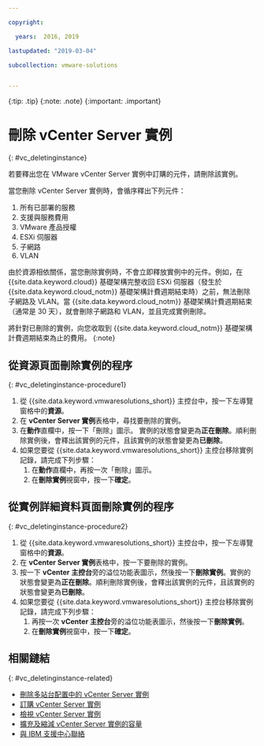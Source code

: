 ```yaml
---

copyright:

  years:  2016, 2019

lastupdated: "2019-03-04"

subcollection: vmware-solutions


---
```


{:tip: .tip}
{:note: .note}
{:important: .important}

# 刪除 vCenter Server 實例
{: #vc_deletinginstance}

若要釋出您在 VMware vCenter Server 實例中訂購的元件，請刪除該實例。

當您刪除 vCenter Server 實例時，會循序釋出下列元件：
1. 所有已部署的服務
2. 支援與服務費用
3. VMware 產品授權
4. ESXi 伺服器
5. 子網路
6. VLAN

由於資源相依關係，當您刪除實例時，不會立即釋放實例中的元件。例如，在 {{site.data.keyword.cloud}} 基礎架構完整收回 ESXi 伺服器（發生於 {{site.data.keyword.cloud_notm}} 基礎架構計費週期結束時）之前，無法刪除子網路及 VLAN。當 {{site.data.keyword.cloud_notm}} 基礎架構計費週期結束（通常是 30 天），就會刪除子網路和 VLAN，並且完成實例刪除。

將針對已刪除的實例，向您收取到 {{site.data.keyword.cloud_notm}} 基礎架構計費週期結束為止的費用。
{:note}

## 從資源頁面刪除實例的程序
{: #vc_deletinginstance-procedure1}

1. 從 {{site.data.keyword.vmwaresolutions_short}} 主控台中，按一下左導覽窗格中的**資源**。
2. 在 **vCenter Server 實例**表格中，尋找要刪除的實例。
3. 在**動作**直欄中，按一下「刪除」圖示。
   實例的狀態會變更為**正在刪除**。順利刪除實例後，會釋出該實例的元件，且該實例的狀態會變更為**已刪除**。
4. 如果您要從 {{site.data.keyword.vmwaresolutions_short}} 主控台移除實例記錄，請完成下列步驟：
   1. 在**動作**直欄中，再按一次「刪除」圖示。
   2. 在**刪除實例**視窗中，按一下**確定**。

## 從實例詳細資料頁面刪除實例的程序
{: #vc_deletinginstance-procedure2}

1. 從 {{site.data.keyword.vmwaresolutions_short}} 主控台中，按一下左導覽窗格中的**資源**。
2. 在 **vCenter Server 實例**表格中，按一下要刪除的實例。
3. 按一下 **vCenter 主控台**旁的溢位功能表圖示，然後按一下**刪除實例**。實例的狀態會變更為**正在刪除**。順利刪除實例後，會釋出該實例的元件，且該實例的狀態會變更為**已刪除**。
4. 如果您要從 {{site.data.keyword.vmwaresolutions_short}} 主控台移除實例記錄，請完成下列步驟：
   1. 再按一次 **vCenter 主控台**旁的溢位功能表圖示，然後按一下**刪除實例**。
   2. 在**刪除實例**視窗中，按一下**確定**。

## 相關鏈結
{: #vc_deletinginstance-related}

* [刪除多站台配置中的 vCenter Server 實例](/docs/services/vmwaresolutions/vcenter?topic=vmware-solutions-vc_deletinginstance_multi)
* [訂購 vCenter Server 實例](/docs/services/vmwaresolutions/vcenter?topic=vmware-solutions-vc_orderinginstance)
* [檢視 vCenter Server 實例](/docs/services/vmwaresolutions/vcenter?topic=vmware-solutions-vc_viewinginstances)
* [擴充及縮減 vCenter Server 實例的容量](/docs/services/vmwaresolutions/vcenter?topic=vmware-solutions-vc_addingremovingservers)
* [與 IBM 支援中心聯絡](/docs/services/vmwaresolutions/vmonic?topic=vmware-solutions-trbl_support)
